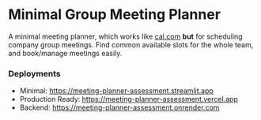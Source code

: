 # Minimal Group Meeting Planner

A minimal meeting planner, which works like [cal.com](https://cal.com/) **but** for scheduling company group meetings. Find common available slots for the whole team, and book/manage meetings easily.

### Deployments

- Minimal: https://meeting-planner-assessment.streamlit.app
- Production Ready: https://meeting-planner-assessment.vercel.app
- Backend: https://meeting-planner-assessment.onrender.com
